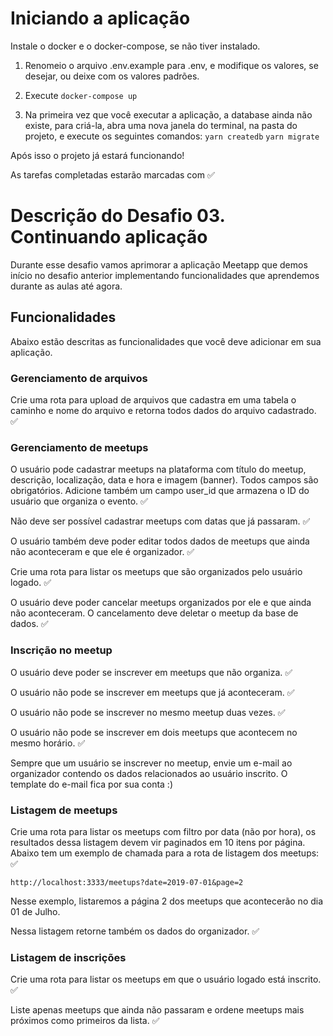 # Iniciando a aplicação

Instale o docker e o docker-compose, se não tiver instalado.

1. Renomeio o arquivo .env.example para .env, e modifique os valores, se desejar, ou deixe com os valores padrões.

2. Execute `docker-compose up`

3. Na primeira vez que você executar a aplicação, a database ainda não existe, para criá-la, abra uma nova janela do terminal, na pasta do projeto, e execute os seguintes comandos:
   `yarn createdb`
   `yarn migrate`

Após isso o projeto já estará funcionando!

As tarefas completadas estarão marcadas com :white_check_mark:

# Descrição do Desafio 03. Continuando aplicação

Durante esse desafio vamos aprimorar a aplicação Meetapp que demos início no desafio anterior implementando funcionalidades que aprendemos durante as aulas até agora.

## Funcionalidades

Abaixo estão descritas as funcionalidades que você deve adicionar em sua aplicação.

### Gerenciamento de arquivos

Crie uma rota para upload de arquivos que cadastra em uma tabela o caminho e nome do arquivo e retorna todos dados do arquivo cadastrado. :white_check_mark:

### Gerenciamento de meetups

O usuário pode cadastrar meetups na plataforma com título do meetup, descrição, localização, data e hora e imagem (banner). Todos campos são obrigatórios. Adicione também um campo user_id que armazena o ID do usuário que organiza o evento. :white_check_mark:

Não deve ser possível cadastrar meetups com datas que já passaram. :white_check_mark:

O usuário também deve poder editar todos dados de meetups que ainda não aconteceram e que ele é organizador. :white_check_mark:

Crie uma rota para listar os meetups que são organizados pelo usuário logado. :white_check_mark:

O usuário deve poder cancelar meetups organizados por ele e que ainda não aconteceram. O cancelamento deve deletar o meetup da base de dados. :white_check_mark:

### Inscrição no meetup

O usuário deve poder se inscrever em meetups que não organiza. :white_check_mark:

O usuário não pode se inscrever em meetups que já aconteceram. :white_check_mark:

O usuário não pode se inscrever no mesmo meetup duas vezes. :white_check_mark:

O usuário não pode se inscrever em dois meetups que acontecem no mesmo horário. :white_check_mark:

Sempre que um usuário se inscrever no meetup, envie um e-mail ao organizador contendo os dados relacionados ao usuário inscrito. O template do e-mail fica por sua conta :)

### Listagem de meetups

Crie uma rota para listar os meetups com filtro por data (não por hora), os resultados dessa listagem devem vir paginados em 10 itens por página. Abaixo tem um exemplo de chamada para a rota de listagem dos meetups: :white_check_mark:

```
http://localhost:3333/meetups?date=2019-07-01&page=2
```

Nesse exemplo, listaremos a página 2 dos meetups que acontecerão no dia 01 de Julho.

Nessa listagem retorne também os dados do organizador. :white_check_mark:

### Listagem de inscrições

Crie uma rota para listar os meetups em que o usuário logado está inscrito. :white_check_mark:

Liste apenas meetups que ainda não passaram e ordene meetups mais próximos como primeiros da lista. :white_check_mark:
